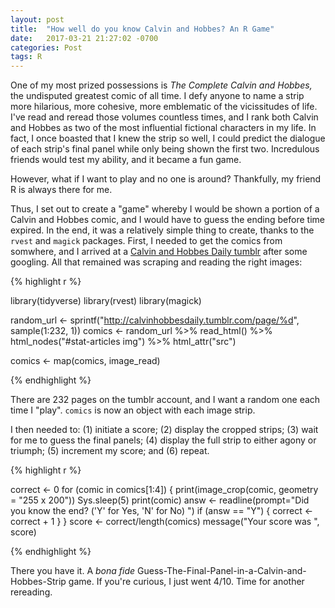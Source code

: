 ```yaml
---
layout: post
title:  "How well do you know Calvin and Hobbes? An R Game"
date:   2017-03-21 21:27:02 -0700
categories: Post
tags: R
---
```


One of my most prized possessions is *The Complete Calvin and Hobbes,* the undisputed greatest comic of all time. I defy anyone to name a strip more hilarious, more 
cohesive, more emblematic of the vicissitudes of life. I've read and reread those volumes countless times, and
I rank both Calvin and Hobbes as two of the most influential fictional characters in my life. In fact, I once boasted that I knew
the strip so well, I could predict the dialogue of each strip's final panel while only being shown the first two. Incredulous friends would
test my ability, and it became a fun game.

However, what if I want to play and no one is around? Thankfully, my friend R is always there for me.

<!--more-->

Thus, I set out to create a "game" whereby I would be shown a portion of a Calvin and Hobbes comic, and I would have
to guess the ending before time expired. In the end, it was a relatively simple thing to create, thanks to the `rvest` and
`magick` packages. First, I needed to get the comics from somwhere, and I arrived at a [Calvin and Hobbes Daily tumblr](http://calvinhobbesdaily.tumblr.com/) after
some googling. All that remained was scraping and reading the right images:

{% highlight r %}

library(tidyverse)
library(rvest)
library(magick)

random_url <- sprintf("http://calvinhobbesdaily.tumblr.com/page/%d", sample(1:232, 1))
comics <- random_url %>% 
  read_html() %>% 
  html_nodes("#stat-articles img") %>% 
  html_attr("src")

comics <- map(comics, image_read)

{% endhighlight %}

There are 232 pages on the tumblr account, and I want a random one each time I "play". `comics` is now an object with each image strip.

I then needed to: (1) initiate a score; (2) display the cropped strips; (3) wait for me to guess the final panels; (4) display the full strip to either
agony or triumph; (5) increment my score; and (6) repeat. 

{% highlight r %}

correct <- 0
for (comic in comics[1:4]) {
  print(image_crop(comic, geometry = "255 x 200"))
  Sys.sleep(5)
  print(comic)
  answ <- readline(prompt="Did you know the end? ('Y' for Yes, 'N' for No) ")
  if (answ == "Y") {
    correct <- correct + 1
  }
}
score <- correct/length(comics)
message("Your score was ", score)

{% endhighlight %}

There you have it. A *bona fide* Guess-The-Final-Panel-in-a-Calvin-and-Hobbes-Strip game. If you're curious, I just went 4/10. Time
for another rereading.


